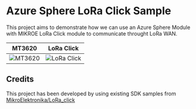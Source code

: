# Azure Sphere LoRa Click Sample

This project aims to demonstrate how we can use an Azure Sphere Module with MIKROE LoRa Click module to communicate throught LoRa WAN.

MT3620 | LoRa Click
------ | ------
![MT3620](https://www.element14.com/community/themes/images/2019/AzureSphereKit_angle2.png)  | ![LoRa Click](https://cdn1-shop.mikroe.com/img/product/lora-rf-click/lora-rf-click-large_default-2.jpg)  

## Credits

This project has been developed by using existing SDK samples from [MikroElektronika/LoRa_click](https://github.com/MikroElektronika/LoRa_click)
